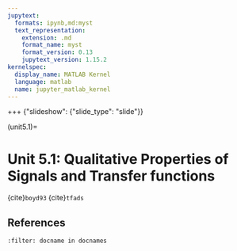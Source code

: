 ```yaml
---
jupytext:
  formats: ipynb,md:myst
  text_representation:
    extension: .md
    format_name: myst
    format_version: 0.13
    jupytext_version: 1.15.2
kernelspec:
  display_name: MATLAB Kernel
  language: matlab
  name: jupyter_matlab_kernel
---
```


+++ {"slideshow": {"slide_type": "slide"}}

(unit5.1)=
# Unit 5.1: Qualitative Properties of Signals and Transfer functions

{cite}`boyd93` {cite}`tfads`

## References

```{bibliography}
:filter: docname in docnames
```

```{code-cell}

```
